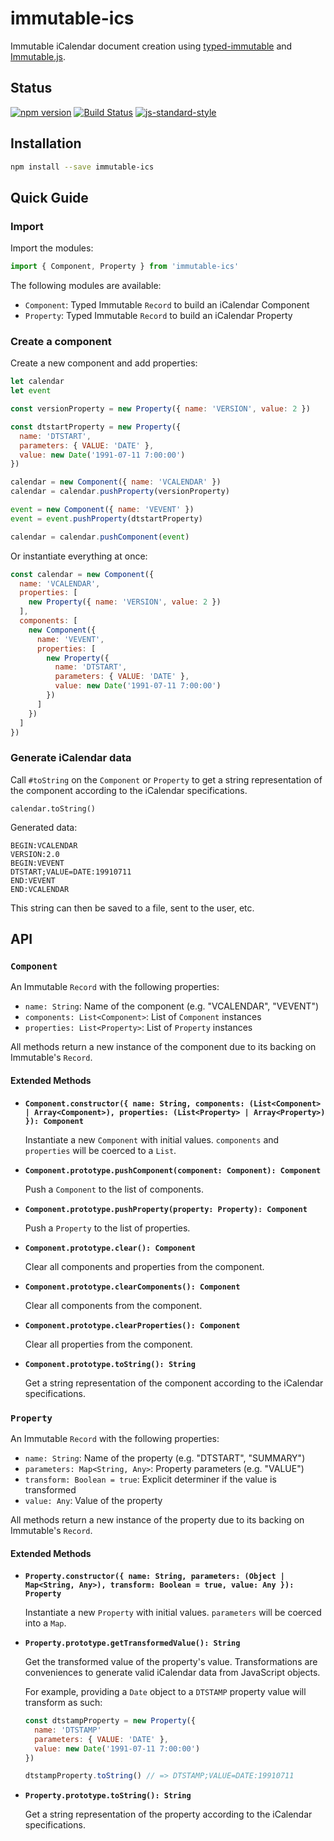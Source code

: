 # immutable-ics 

Immutable iCalendar document creation using [typed-immutable][0] and
[Immutable.js][1].

## Status

[![npm version](https://badge.fury.io/js/immutable-ics.svg)](http://badge.fury.io/js/immutable-ics)
[![Build Status](https://secure.travis-ci.org/angeloashmore/immutable-ics.svg?branch=master)](http://travis-ci.org/angeloashmore/immutable-ics?branch=master)
[![js-standard-style](https://img.shields.io/badge/code%20style-standard-brightgreen.svg?style=flat)](http://standardjs.com/)

## Installation

```sh
npm install --save immutable-ics
```

## Quick Guide

### Import

Import the modules:

```js
import { Component, Property } from 'immutable-ics'
```

The following modules are available:

* `Component`: Typed Immutable `Record` to build an iCalendar Component
* `Property`: Typed Immutable `Record` to build an iCalendar Property

### Create a component

Create a new component and add properties:

```js
let calendar
let event

const versionProperty = new Property({ name: 'VERSION', value: 2 })

const dtstartProperty = new Property({
  name: 'DTSTART',
  parameters: { VALUE: 'DATE' },
  value: new Date('1991-07-11 7:00:00')
})

calendar = new Component({ name: 'VCALENDAR' })
calendar = calendar.pushProperty(versionProperty)

event = new Component({ name: 'VEVENT' })
event = event.pushProperty(dtstartProperty)

calendar = calendar.pushComponent(event)
```

Or instantiate everything at once:

```js
const calendar = new Component({
  name: 'VCALENDAR',
  properties: [
    new Property({ name: 'VERSION', value: 2 })
  ],
  components: [
    new Component({
      name: 'VEVENT',
      properties: [
        new Property({
          name: 'DTSTART',
          parameters: { VALUE: 'DATE' },
          value: new Date('1991-07-11 7:00:00')
        })
      ]
    })
  ]
})
```

### Generate iCalendar data

Call `#toString` on the `Component` or `Property` to get a string representation
of the component according to the iCalendar specifications.

```
calendar.toString()
```

Generated data:

```
BEGIN:VCALENDAR
VERSION:2.0
BEGIN:VEVENT
DTSTART;VALUE=DATE:19910711
END:VEVENT
END:VCALENDAR
```

This string can then be saved to a file, sent to the user, etc.

## API

### `Component`

An Immutable `Record` with the following properties:

* `name: String`: Name of the component (e.g. "VCALENDAR", "VEVENT")
* `components: List<Component>`: List of `Component` instances
* `properties: List<Property>`: List of `Property` instances

All methods return a new instance of the component due to its backing on
Immutable's `Record`.

#### Extended Methods

* **`Component.constructor({ name: String, components: (List<Component> | Array<Component>), properties: (List<Property> | Array<Property>) }): Component`**

  Instantiate a new `Component` with initial values. `components` and
  `properties` will be coerced to a `List`.

* **`Component.prototype.pushComponent(component: Component): Component`**

  Push a `Component` to the list of components.

* **`Component.prototype.pushProperty(property: Property): Component`**

  Push a `Property` to the list of properties.

* **`Component.prototype.clear(): Component`**

  Clear all components and properties from the component.

* **`Component.prototype.clearComponents(): Component`**

  Clear all components from the component.

* **`Component.prototype.clearProperties(): Component`**

  Clear all properties from the component.

* **`Component.prototype.toString(): String`**

  Get a string representation of the component according to the iCalendar
  specifications.
  
### `Property`

An Immutable `Record` with the following properties:

* `name: String`: Name of the property (e.g. "DTSTART", "SUMMARY")
* `parameters: Map<String, Any>`: Property parameters (e.g. "VALUE")
* `transform: Boolean = true`: Explicit determiner if the value is transformed
* `value: Any`: Value of the property

All methods return a new instance of the property due to its backing on
Immutable's `Record`.

#### Extended Methods

* **`Property.constructor({ name: String, parameters: (Object | Map<String, Any>), transform: Boolean = true, value: Any }): Property`**

  Instantiate a new `Property` with initial values. `parameters` will be coerced
  into a `Map`.

* **`Property.prototype.getTransformedValue(): String`**

  Get the transformed value of the property's value. Transformations are
  conveniences to generate valid iCalendar data from JavaScript objects.
  
  For example, providing a `Date` object to a `DTSTAMP` property value will
  transform as such:
  
  ```js
  const dtstampProperty = new Property({
    name: 'DTSTAMP'
    parameters: { VALUE: 'DATE' },
    value: new Date('1991-07-11 7:00:00')
  })
  
  dtstampProperty.toString() // => DTSTAMP;VALUE=DATE:19910711
  ```

* **`Property.prototype.toString(): String`**

  Get a string representation of the property according to the iCalendar
  specifications.

[0]: https://github.com/typed-immutable/typed-immutable/
[1]: https://github.com/facebook/immutable-js/
